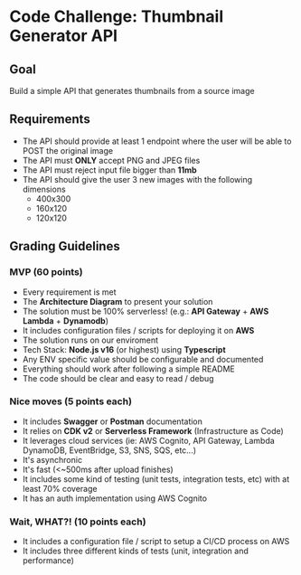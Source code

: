 # Code Challenge: Thumbnail Generator API

## Goal
Build a simple API that generates thumbnails from a source image

## Requirements
- The API should provide at least 1 endpoint where the user will be able to POST the original image
- The API must **ONLY** accept PNG and JPEG files
- The API must reject input file bigger than **11mb**
- The API should give the user 3 new images with the following dimensions
  - 400x300
  - 160x120
  - 120x120

## Grading Guidelines

### MVP (60 points)
- Every requirement is met
- The **Architecture Diagram** to present your solution
- The solution must be 100% serverless! (e.g.: **API Gateway** + **AWS Lambda** + **Dynamodb**)
- It includes configuration files / scripts for deploying it on **AWS**
- The solution runs on our enviroment
- Tech Stack: **Node.js v16** (or highest) using **Typescript**
- Any ENV specific value should be configurable and documented
- Everything should work after following a simple README
- The code should be clear and easy to read / debug

### Nice moves (5 points each)
- It includes **Swagger** or **Postman** documentation 
- It relies on **CDK v2** or **Serverless Framework** (Infrastructure as Code)
- It leverages cloud services (ie: AWS Cognito, API Gateway, Lambda DynamoDB, EventBridge, S3, SNS, SQS, etc...)
- It's asynchronic
- It's fast (<~500ms after upload finishes)
- It includes some kind of testing (unit tests, integration tests, etc) with at least 70% coverage
- It has an auth implementation using AWS Cognito

### Wait, WHAT?! (10 points each)
- It includes a configuration file / script to setup a CI/CD process on AWS
- It includes three different kinds of tests (unit, integration and performance)
